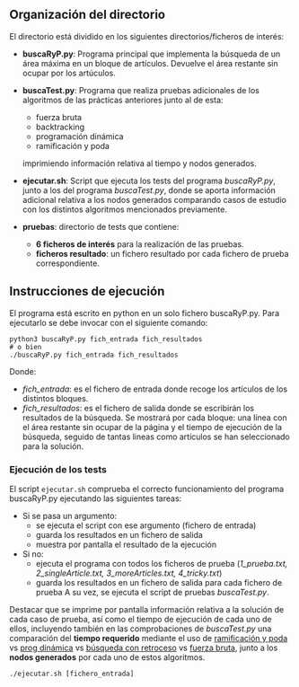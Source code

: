 ## Organización del directorio
El directorio está dividido en los siguientes directorios/ficheros de interés:
- **buscaRyP.py**: Programa principal que implementa la búsqueda de un área máxima en un bloque de artículos. Devuelve el área restante sin ocupar por los artúculos.
- **buscaTest.py**: Programa que realiza pruebas adicionales de los algoritmos de las prácticas anteriores junto al de esta: 
    - fuerza bruta 
    - backtracking
    - programación dinámica 
    - ramificación y poda 

    imprimiendo información relativa al tiempo y nodos generados.
- **ejecutar.sh**: Script que ejecuta los tests del programa *buscaRyP.py*, junto a los del programa *buscaTest.py*, donde se aporta información adicional relativa a los nodos generados comparando casos de estudio con los distintos algoritmos mencionados previamente.
- **pruebas**: directorio de tests que contiene: 
    - **6 ficheros de interés** para la realización de las pruebas.
    - **ficheros resultado**: un fichero resultado por cada fichero de prueba correspondiente. 

## Instrucciones de ejecución

El programa está escrito en python en un solo fichero buscaRyP.py. Para ejecutarlo se debe invocar con el siguiente comando:

```shell
python3 buscaRyP.py fich_entrada fich_resultados
# o bien
./buscaRyP.py fich_entrada fich_resultados
```

Donde:
- _fich_entrada_: es el fichero de entrada donde recoge los artículos de los distintos bloques.
- _fich_resultados_: es el fichero de salida donde se escribirán los resultados de la búsqueda.
Se mostrará por cada bloque: una línea con el área restante sin ocupar de la página y el tiempo de ejecución de la búsqueda, seguido de tantas lineas como artículos se han seleccionado para la solución.

### Ejecución de los tests

El script `ejecutar.sh` comprueba el correcto funcionamiento del programa buscaRyP.py ejecutando las siguientes tareas:
- Si se pasa un argumento:
    - se ejecuta el script con ese argumento (fichero de entrada)
    - guarda los resultados en un fichero de salida
    - muestra por pantalla el resultado de la ejecución
- Si no:
    - ejecuta el programa con todos los ficheros de prueba (*1_prueba.txt, 2_singleArticle.txt, 3_moreArticles.txt, 4_tricky.txt*)
    - guarda los resultados en un fichero de salida para cada fichero de prueba
A su vez, se ejecuta el script de pruebas *buscaTest.py*.

Destacar que se imprime por pantalla información relativa a la solución de cada caso de prueba, así como el tiempo de ejecución de cada uno de ellos, incluyendo también en las comprobaciones de *buscaTest.py* una comparación del **tiempo requerido** mediante el uso de <u>ramificación y poda</u> vs <u>prog dinámica</u> vs <u>búsqueda con retroceso</u> vs <u>fuerza bruta</u>, junto a los **nodos generados** por cada uno de estos algoritmos.


```shell
./ejecutar.sh [fichero_entrada]
```
